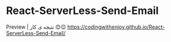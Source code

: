 # React-ServerLess-Send-Email

Preview | نتیجه ی کار 😊😉
https://codingwithenjoy.github.io/React-ServerLess-Send-Email/
